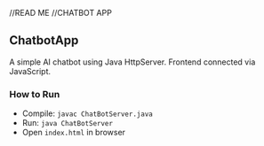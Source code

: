 //READ ME
//CHATBOT APP

## ChatbotApp
A simple AI chatbot using Java HttpServer. Frontend connected via JavaScript.

### How to Run
- Compile: `javac ChatBotServer.java`
- Run: `java ChatBotServer`
- Open `index.html` in browser
